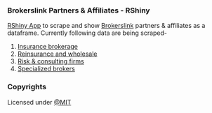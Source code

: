 ### Brokerslink Partners & Affiliates - RShiny

[RShiny App](https://hrk4l6-sinha0ujjawal.shinyapps.io/Brokerslink-Partners/) to scrape and show [Brokerslink](https://www.brokerslink.com/) partners & affiliates as a dataframe. Currently following data are being scraped-
  
1. [Insurance brokerage](https://www.brokerslink.com/partners-retail-brokers)
2. [Reinsurance and wholesale](https://www.brokerslink.com/partners-specialist-brokers)
3. [Risk & consulting firms](https://www.brokerslink.com/partners-specialist-companies)
4. [Specialized brokers](https://www.brokerslink.com/partners-tech-firms)

### Copyrights
Licensed under [@MIT](./LICENSE)
